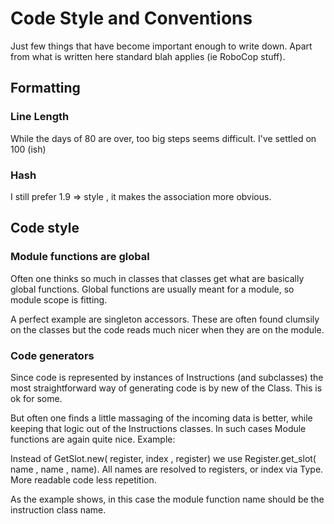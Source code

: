 # Code Style and Conventions

Just  few things that have become important enough to write down. Apart from what is written here
standard blah applies (ie RoboCop stuff).

## Formatting

### Line Length

While the days of 80 are over, too big steps seems difficult. I've settled on 100 (ish)

### Hash

I still prefer 1.9 => style , it makes the association more obvious.

## Code style

### Module functions are global

Often one thinks so much in classes that classes get what are basically global functions.
Global functions are usually meant for a module, so module scope is fitting.

A perfect example are singleton accessors. These are often found clumsily on the classes but
the code reads much nicer when they are on the module.

### Code generators

Since code is represented by instances of Instructions (and subclasses) the most straightforward
way of generating code is by new of the Class. This is ok for some.

But often one finds a little massaging of the incoming data is better, while keeping that logic
out of the Instructions classes. In such cases Module functions are again quite nice. Example:

Instead of GetSlot.new( register, index , register) we use Register.get_slot( name , name , name).
All names are resolved to registers, or index via Type. More readable code less repetition.

As the example shows, in this case the module function name should be the instruction class name.
